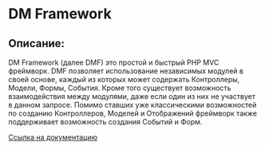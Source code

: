 DM Framework
============

Описание:
---------
DM Framework (далее DMF) это простой и быстрый PHP MVC фреймворк.
DMF позволяет использование независимых модулей в своей основе, каждый из которых может содержать Контроллеры, Модели, Формы, События.
Кроме того существует возможность взаимодействия между модулями, даже если один из них не участвует в данном запросе.
Помимо ставших уже классическими возможностей по созданию Контроллеров, Моделей и Отображений фреймворк также поддерживает возможность создания Событий и Форм.

[Ссылка на документацию](http://dmf.damirazo.ru/)